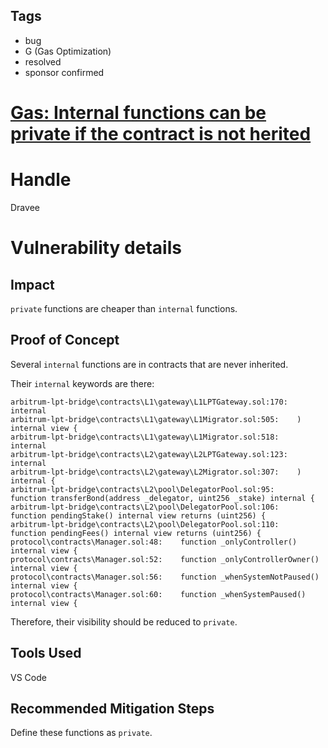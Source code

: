 ## Tags

- bug
- G (Gas Optimization)
- resolved
- sponsor confirmed

# [Gas: Internal functions can be private if the contract is not herited](https://github.com/code-423n4/2022-01-livepeer-findings/issues/62) 

# Handle

Dravee


# Vulnerability details

## Impact  
`private` functions are cheaper than `internal` functions.  
  
## Proof of Concept  
Several `internal` functions are in contracts that are never inherited.  
  
Their `internal` keywords are there:  
  
```
arbitrum-lpt-bridge\contracts\L1\gateway\L1LPTGateway.sol:170:        internal
arbitrum-lpt-bridge\contracts\L1\gateway\L1Migrator.sol:505:    ) internal view {
arbitrum-lpt-bridge\contracts\L1\gateway\L1Migrator.sol:518:        internal
arbitrum-lpt-bridge\contracts\L2\gateway\L2LPTGateway.sol:123:        internal
arbitrum-lpt-bridge\contracts\L2\gateway\L2Migrator.sol:307:    ) internal {
arbitrum-lpt-bridge\contracts\L2\pool\DelegatorPool.sol:95:    function transferBond(address _delegator, uint256 _stake) internal {
arbitrum-lpt-bridge\contracts\L2\pool\DelegatorPool.sol:106:    function pendingStake() internal view returns (uint256) {
arbitrum-lpt-bridge\contracts\L2\pool\DelegatorPool.sol:110:    function pendingFees() internal view returns (uint256) {
protocol\contracts\Manager.sol:48:    function _onlyController() internal view {
protocol\contracts\Manager.sol:52:    function _onlyControllerOwner() internal view {
protocol\contracts\Manager.sol:56:    function _whenSystemNotPaused() internal view {
protocol\contracts\Manager.sol:60:    function _whenSystemPaused() internal view {  
``` 
  
Therefore, their visibility should be reduced to `private`.  
  
## Tools Used  
VS Code  
  
## Recommended Mitigation Steps  
Define these functions as `private`.



